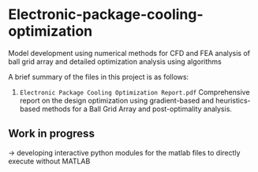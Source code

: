 # Electronic-package-cooling-optimization
Model development using numerical methods for CFD and FEA analysis of ball grid array and detailed optimization analysis using algorithms

A brief summary of the files in this project is as follows:

1. `Electronic Package Cooling Optimization Report.pdf`
Comprehensive report on the design optimization using gradient-based and heuristics-based methods for a Ball Grid Array and post-optimality analysis.

## Work in progress

-> developing interactive python modules for the matlab files to directly execute without MATLAB
